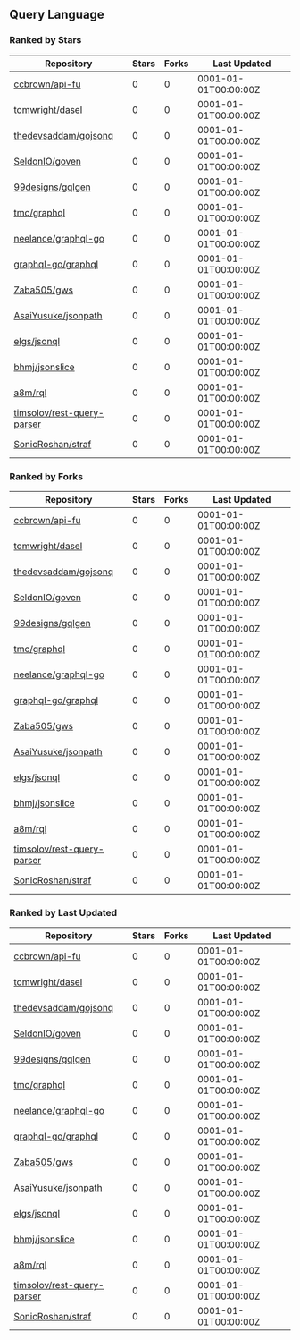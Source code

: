 ## Query Language

### Ranked by Stars

| Repository | Stars | Forks | Last Updated |
|------------|-------|-------|--------------|
| [ccbrown/api-fu](https://github.com/ccbrown/api-fu) | 0 | 0 | 0001-01-01T00:00:00Z |
| [tomwright/dasel](https://github.com/tomwright/dasel) | 0 | 0 | 0001-01-01T00:00:00Z |
| [thedevsaddam/gojsonq](https://github.com/thedevsaddam/gojsonq) | 0 | 0 | 0001-01-01T00:00:00Z |
| [SeldonIO/goven](https://github.com/SeldonIO/goven) | 0 | 0 | 0001-01-01T00:00:00Z |
| [99designs/gqlgen](https://github.com/99designs/gqlgen) | 0 | 0 | 0001-01-01T00:00:00Z |
| [tmc/graphql](https://github.com/tmc/graphql) | 0 | 0 | 0001-01-01T00:00:00Z |
| [neelance/graphql-go](https://github.com/neelance/graphql-go) | 0 | 0 | 0001-01-01T00:00:00Z |
| [graphql-go/graphql](https://github.com/graphql-go/graphql) | 0 | 0 | 0001-01-01T00:00:00Z |
| [Zaba505/gws](https://github.com/Zaba505/gws) | 0 | 0 | 0001-01-01T00:00:00Z |
| [AsaiYusuke/jsonpath](https://github.com/AsaiYusuke/jsonpath) | 0 | 0 | 0001-01-01T00:00:00Z |
| [elgs/jsonql](https://github.com/elgs/jsonql) | 0 | 0 | 0001-01-01T00:00:00Z |
| [bhmj/jsonslice](https://github.com/bhmj/jsonslice) | 0 | 0 | 0001-01-01T00:00:00Z |
| [a8m/rql](https://github.com/a8m/rql) | 0 | 0 | 0001-01-01T00:00:00Z |
| [timsolov/rest-query-parser](https://github.com/timsolov/rest-query-parser) | 0 | 0 | 0001-01-01T00:00:00Z |
| [SonicRoshan/straf](https://github.com/SonicRoshan/straf) | 0 | 0 | 0001-01-01T00:00:00Z |

### Ranked by Forks

| Repository | Stars | Forks | Last Updated |
|------------|-------|-------|--------------|
| [ccbrown/api-fu](https://github.com/ccbrown/api-fu) | 0 | 0 | 0001-01-01T00:00:00Z |
| [tomwright/dasel](https://github.com/tomwright/dasel) | 0 | 0 | 0001-01-01T00:00:00Z |
| [thedevsaddam/gojsonq](https://github.com/thedevsaddam/gojsonq) | 0 | 0 | 0001-01-01T00:00:00Z |
| [SeldonIO/goven](https://github.com/SeldonIO/goven) | 0 | 0 | 0001-01-01T00:00:00Z |
| [99designs/gqlgen](https://github.com/99designs/gqlgen) | 0 | 0 | 0001-01-01T00:00:00Z |
| [tmc/graphql](https://github.com/tmc/graphql) | 0 | 0 | 0001-01-01T00:00:00Z |
| [neelance/graphql-go](https://github.com/neelance/graphql-go) | 0 | 0 | 0001-01-01T00:00:00Z |
| [graphql-go/graphql](https://github.com/graphql-go/graphql) | 0 | 0 | 0001-01-01T00:00:00Z |
| [Zaba505/gws](https://github.com/Zaba505/gws) | 0 | 0 | 0001-01-01T00:00:00Z |
| [AsaiYusuke/jsonpath](https://github.com/AsaiYusuke/jsonpath) | 0 | 0 | 0001-01-01T00:00:00Z |
| [elgs/jsonql](https://github.com/elgs/jsonql) | 0 | 0 | 0001-01-01T00:00:00Z |
| [bhmj/jsonslice](https://github.com/bhmj/jsonslice) | 0 | 0 | 0001-01-01T00:00:00Z |
| [a8m/rql](https://github.com/a8m/rql) | 0 | 0 | 0001-01-01T00:00:00Z |
| [timsolov/rest-query-parser](https://github.com/timsolov/rest-query-parser) | 0 | 0 | 0001-01-01T00:00:00Z |
| [SonicRoshan/straf](https://github.com/SonicRoshan/straf) | 0 | 0 | 0001-01-01T00:00:00Z |

### Ranked by Last Updated

| Repository | Stars | Forks | Last Updated |
|------------|-------|-------|--------------|
| [ccbrown/api-fu](https://github.com/ccbrown/api-fu) | 0 | 0 | 0001-01-01T00:00:00Z |
| [tomwright/dasel](https://github.com/tomwright/dasel) | 0 | 0 | 0001-01-01T00:00:00Z |
| [thedevsaddam/gojsonq](https://github.com/thedevsaddam/gojsonq) | 0 | 0 | 0001-01-01T00:00:00Z |
| [SeldonIO/goven](https://github.com/SeldonIO/goven) | 0 | 0 | 0001-01-01T00:00:00Z |
| [99designs/gqlgen](https://github.com/99designs/gqlgen) | 0 | 0 | 0001-01-01T00:00:00Z |
| [tmc/graphql](https://github.com/tmc/graphql) | 0 | 0 | 0001-01-01T00:00:00Z |
| [neelance/graphql-go](https://github.com/neelance/graphql-go) | 0 | 0 | 0001-01-01T00:00:00Z |
| [graphql-go/graphql](https://github.com/graphql-go/graphql) | 0 | 0 | 0001-01-01T00:00:00Z |
| [Zaba505/gws](https://github.com/Zaba505/gws) | 0 | 0 | 0001-01-01T00:00:00Z |
| [AsaiYusuke/jsonpath](https://github.com/AsaiYusuke/jsonpath) | 0 | 0 | 0001-01-01T00:00:00Z |
| [elgs/jsonql](https://github.com/elgs/jsonql) | 0 | 0 | 0001-01-01T00:00:00Z |
| [bhmj/jsonslice](https://github.com/bhmj/jsonslice) | 0 | 0 | 0001-01-01T00:00:00Z |
| [a8m/rql](https://github.com/a8m/rql) | 0 | 0 | 0001-01-01T00:00:00Z |
| [timsolov/rest-query-parser](https://github.com/timsolov/rest-query-parser) | 0 | 0 | 0001-01-01T00:00:00Z |
| [SonicRoshan/straf](https://github.com/SonicRoshan/straf) | 0 | 0 | 0001-01-01T00:00:00Z |


